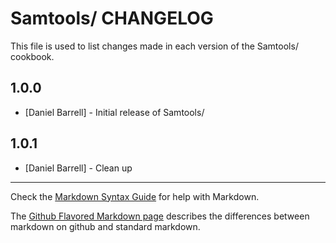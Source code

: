 Samtools/ CHANGELOG
===================

This file is used to list changes made in each version of the Samtools/ cookbook.

1.0.0
-----
- [Daniel Barrell] - Initial release of Samtools/

1.0.1
-----
- [Daniel Barrell] - Clean up

- - -
Check the [Markdown Syntax Guide](http://daringfireball.net/projects/markdown/syntax) for help with Markdown.

The [Github Flavored Markdown page](http://github.github.com/github-flavored-markdown/) describes the differences between markdown on github and standard markdown.
